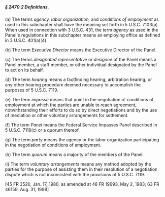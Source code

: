 ##### § 2470.2 Definitions. #####

(a) The terms *agency, labor organization,* and *conditions of employment* as used in this subchapter shall have the meaning set forth in 5 U.S.C. 7103(a). When used in connection with 3 U.S.C. 431, the term *agency* as used in the Panel's regulations in this subchapter means an employing office as defined in 3 U.S.C. 401(a)(4).

(b) The term *Executive Director* means the Executive Director of the Panel.

(c) The terms *designated representative* or *designee* of the Panel means a Panel member, a staff member, or other individual designated by the Panel to act on its behalf.

(d) The term *hearing* means a factfinding hearing, arbitration hearing, or any other hearing procedure deemed necessary to accomplish the purposes of 5 U.S.C. 7119.

(e) The term *impasse* means that point in the negotiation of conditions of employment at which the parties are unable to reach agreement, notwithstanding their efforts to do so by direct negotiations and by the use of mediation or other voluntary arrangements for settlement.

(f) The term *Panel* means the Federal Service Impasses Panel described in 5 U.S.C. 7119(c) or a quorum thereof.

(g) The term *party* means the agency or the labor organization participating in the negotiation of conditions of employment.

(h) The term *quorum* means a majority of the members of the Panel.

(i) The term *voluntary arrangements* means any method adopted by the parties for the purpose of assisting them in their resolution of a negotiation dispute which is not inconsistent with the provisions of 5 U.S.C. 7119.

[45 FR 3520, Jan. 17, 1980, as amended at 48 FR 19693, May 2, 1983; 63 FR 46159, Aug. 31, 1998]